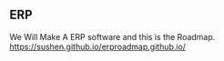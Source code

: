 ## ERP
We Will Make A ERP software and this is the Roadmap.
https://sushen.github.io/erproadmap.github.io/
